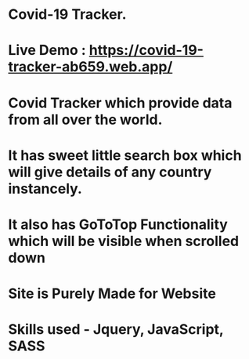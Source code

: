 # Covid-19 Tracker.

# Live Demo : https://covid-19-tracker-ab659.web.app/

# Covid Tracker which provide data from all over the world.

# It has sweet little search box which will give details of any country instancely. 

# It also has GoToTop Functionality which will be visible when scrolled down

# Site is Purely Made for Website

# Skills used - Jquery, JavaScript, SASS
